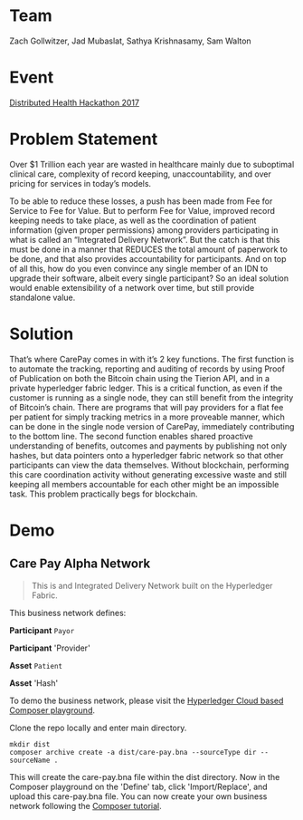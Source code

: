 # Team

Zach Gollwitzer, Jad Mubaslat, Sathya Krishnasamy, Sam Walton

# Event 

[Distributed Health Hackathon 2017](https://devpost.com/software/care-pay)

# Problem Statement

Over $1 Trillion each year are wasted in healthcare mainly due to suboptimal clinical care, complexity of record keeping, unaccountability, and over pricing for services in today’s models.

To be able to reduce these losses, a push has been made from Fee for Service to Fee for Value. But to perform Fee for Value,  improved record keeping needs to take place, as well as the coordination of patient information (given proper permissions) among providers participating in what is called an “Integrated Delivery Network”.  But the catch is that this must be done in a manner that REDUCES the total amount of paperwork to be done, and that also provides accountability for participants. And on top of all this, how do you even convince any single member of an IDN to upgrade their software, albeit every single participant? So an ideal solution would enable extensibility of a network over time, but still provide standalone value.

# Solution

That’s where CarePay comes in with it’s 2 key functions. The first function is to automate the tracking, reporting and auditing of records by using Proof of Publication on both the Bitcoin chain using the Tierion API, and in a private hyperledger fabric ledger. This is a critical function, as even if the customer is running as a single node, they can still benefit from the integrity of Bitcoin’s chain. There are programs that will pay providers for a flat fee per patient for simply tracking metrics in a more proveable manner, which can be done in the single node version of CarePay, immediately contributing to the bottom line.
The second function enables shared proactive understanding of benefits, outcomes and payments by publishing not only hashes, but data pointers onto a hyperledger fabric network so that other participants can view the data themselves. Without blockchain, performing this care coordination activity without generating excessive waste and still keeping all members accountable for each other might be an impossible task. This problem practically begs for blockchain.

# Demo

## Care Pay Alpha Network

> This is and Integrated Delivery Network built on the Hyperledger Fabric.

This business network defines:

**Participant**
`Payor`

**Participant**
'Provider'

**Asset**
`Patient`

**Asset**
'Hash'

To demo the business network, please visit the [Hyperledger Cloud based Composer playground](https://composer-playground.mybluemix.net/editor).

Clone the repo locally and enter main directory.

```
mkdir dist
composer archive create -a dist/care-pay.bna --sourceType dir --sourceName .
```

This will create the care-pay.bna file within the dist directory.  Now in the Composer playground on the 'Define' tab, click 'Import/Replace', and upload this care-pay.bna file.  You can now create your own business network following the [Composer tutorial](https://hyperledger.github.io/composer/tutorials/playground-guide.html).